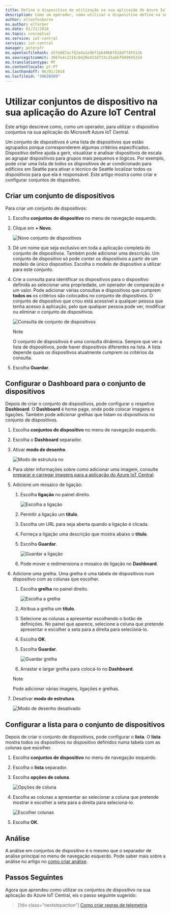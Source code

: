 ```yaml
---
title: Define o dispositivo de utilização na sua aplicação do Azure IoT Central | Microsoft Docs
description: Como um operador, como utilizar o dispositivo define na sua aplicação do Azure IoT Central.
author: ellenfosborne
ms.author: elfarber
ms.date: 01/21/2018
ms.topic: conceptual
ms.service: iot-central
services: iot-central
manager: peterpfr
ms.openlocfilehash: d27e687acf62e4a1e96f1bb49607618dff45512b
ms.sourcegitcommit: 266fe4c2216c0420e415d733cd3abbf94994533d
ms.translationtype: MT
ms.contentlocale: pt-PT
ms.lasthandoff: 06/01/2018
ms.locfileid: "34628509"
---
```

# <a name="use-device-sets-in-your-azure-iot-central-application"></a>Utilizar conjuntos de dispositivo na sua aplicação do Azure IoT Central

Este artigo descreve como, como um operador, para utilizar o dispositivo conjuntos na sua aplicação do Microsoft Azure IoT Central.

Um conjunto de dispositivos é uma lista de dispositivos que estão agrupados porque corresponderem algumas critérios especificados. Dispositivo define ajuda a gerir, visualizar e analisar dispositivos de escala ao agrupar dispositivos para grupos mais pequenos e lógicos. Por exemplo, pode criar uma lista de todos os dispositivos de ar condicionado para edifícios em Seattle para ativar o técnico de Seattle localizar todos os dispositivos para que ela é responsável. Este artigo mostra como criar e configurar conjuntos de dispositivo.

## <a name="create-a-device-set"></a>Criar um conjunto de dispositivos

Para criar um conjunto de dispositivos:

1. Escolha **conjuntos de dispositivo** no menu de navegação esquerdo.

1. Clique em **+ Novo**.

    ![Novo conjunto de dispositivos](media/howto-use-device-sets/image1.png)

1. Dê um nome que seja exclusivo em toda a aplicação completa do conjunto de dispositivos. Também pode adicionar uma descrição. Um conjunto de dispositivo só pode conter os dispositivos a partir de um modelo de único dispositivo. Escolha o modelo de dispositivo a utilizar para este conjunto.

1. Crie a consulta para identificar os dispositivos para o dispositivo definida ao selecionar uma propriedade, um operador de comparação e um valor. Pode adicionar várias consultas e dispositivos que cumprem **todos os** os critérios são colocados no conjunto de dispositivos. O conjunto de dispositivo que criou está acessível a qualquer pessoa que tenha acesso à aplicação, pelo que qualquer pessoa pode ver, modificar ou eliminar o conjunto de dispositivos.

    ![Consulta de conjunto de dispositivos](media/howto-use-device-sets/image2.png)

    > [!NOTE]
    > O conjunto de dispositivos é uma consulta dinâmica. Sempre que ver a lista de dispositivos, pode haver dispositivos diferentes na lista. A lista depende quais os dispositivos atualmente cumprem os critérios da consulta.

1. Escolha **Guardar**.

## <a name="configure-the-dashboard-for-your-device-set"></a>Configurar o Dashboard para o conjunto de dispositivos

Depois de criar o conjunto de dispositivos, pode configurar o respetivo **Dashboard**. O **Dashboard** é home page, onde pode colocar imagens e ligações. Também pode adicionar grelhas que listam os dispositivos no conjunto de dispositivos.

1. Escolha **conjuntos de dispositivo** no menu de navegação esquerdo.

1. Escolha o **Dashboard** separador.

1. Ativar **modo de desenho**.

    ![Modo de estrutura no](media/howto-use-device-sets/image3.png)

1. Para obter informações sobre como adicionar uma imagem, consulte [preparar e carregar imagens para a aplicação do Azure IoT Central](howto-prepare-images.md).

1. Adicione um mosaico de ligação:
    1. Escolha **ligação** no painel direito.

        ![Escolha a ligação](media/howto-use-device-sets/image6.png)

    1. Permitir a ligação um **título**.
    1. Escolha um URL para seja aberta quando a ligação é clicada.
    1. Forneça a ligação uma descrição que mostra abaixo o **título**.
    1. Escolha **Guardar**.

        ![Guardar a ligação](media/howto-use-device-sets/image7.png)

    1. Pode mover e redimensiona o mosaico de ligação no **Dashboard**.

1. Adicione uma grelha. Uma grelha é uma tabela de dispositivos num dispositivo com as colunas que escolher.
    1. Escolha **grelha** no painel direito.

        ![Escolha a grelha](media/howto-use-device-sets/image8.png)

    1. Atribua a grelha um **título**.
    1. Selecione as colunas a apresentar escolhendo o botão de definições. No painel que aparece, selecione a coluna que pretende apresentar e escolher a seta para a direita para selecioná-lo.
    1. Escolha **OK**.
    1. Escolha **Guardar**.

        ![Guardar grelha](media/howto-use-device-sets/image9.png)

    1. Arrastar e largar grelha para colocá-lo no **Dashboard**.

    > [!NOTE]
    > Pode adicionar várias imagens, ligações e grelhas.

1. Desativar **modo de estrutura**.

    ![Modo de desenho desativado](media/howto-use-device-sets/image10.png)

## <a name="configure-the-list-for-your-device-set"></a>Configurar a lista para o conjunto de dispositivos

Depois de criar o conjunto de dispositivos, pode configurar o **lista**. O **lista** mostra todos os dispositivos no dispositivo definidos numa tabela com as colunas que escolher.

1. Escolha **conjuntos de dispositivo** no menu de navegação esquerdo.

1. Escolha o **lista** separador.

1. Escolha **opções de coluna**.

    ![Opções de coluna](media/howto-use-device-sets/image11.png)

1. Escolha as colunas a apresentar ao selecionar a coluna que pretende mostrar e escolher a seta para a direita para selecioná-lo.

    ![Escolher colunas](media/howto-use-device-sets/image12.png)

1. Escolha **OK**.

## <a name="analytics"></a>Análise

A análise em conjuntos de dispositivo é o mesmo que o separador de análise principal no menu de navegação esquerdo. Pode saber mais sobre a análise no artigo no [como criar análise](howto-create-analytics.md).

## <a name="next-steps"></a>Passos Seguintes

Agora que aprendeu como utilizar os conjuntos de dispositivo na sua aplicação do Azure IoT Central, eis o passo seguinte sugerido:

> [!div class="nextstepaction"]
> [Como criar regras de telemetria](howto-create-telemetry-rules.md)
